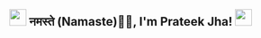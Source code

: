 <h2><img src="https://slackmojis.com/emojis/92741-oneday/download" width="30"/> नमस्ते (Namaste)🙏🏻, I'm Prateek Jha! <img src="https://cdn.discordapp.com/emojis/797439202161066014.gif?size=96&quality=lossless" width="30"></h2>

<!--
**PrateekJha-git/PrateekJha-git** is a ✨ _special_ ✨ repository because its `README.md` (this file) appears on your GitHub profile.

Here are some ideas to get you started:

- 🔭 I’m currently working on ...
- 🌱 I’m currently learning ...
- 👯 I’m looking to collaborate on ...
- 🤔 I’m looking for help with ...
- 💬 Ask me about ...
- 📫 How to reach me: ...
- 😄 Pronouns: ...
- ⚡ Fun fact: ...
-->
